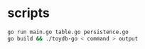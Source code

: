 # scripts

```bash
go run main.go table.go persistence.go
go build && ./toydb-go < command > output
```

